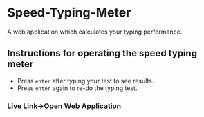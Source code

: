 # Speed-Typing-Meter
A web application which calculates your typing performance.</br>
## Instructions for operating the speed typing meter
* Press `enter` after typing your test to see results.</br>
* Press `enter` again to re-do the typing test.</br>


### Live Link->[Open Web Application](https://prankush247.github.io/Speed-Typing-Meter/)
